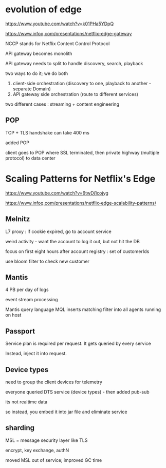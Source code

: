 
# evolution of edge

https://www.youtube.com/watch?v=k01PHa5YDpQ

https://www.infoq.com/presentations/netflix-edge-gateway

NCCP stands for Netflix Content Control Protocol

API gateway becomes monolith

API gateway needs to split to handle discovery, search, playback

two ways to do it; we do both
1. client-side orchestration (discovery to one, playback to another - separate Domain)
2. API gateway side orchestration (route to different services)

two different cases : streaming + content engineering

## POP

TCP + TLS handshake can take 400 ms 

added POP 

client goes to POP where SSL terminated, then private highway (multiple protocol) to data center

# Scaling Patterns for Netflix's Edge

https://www.youtube.com/watch?v=6twDj1cojyg

https://www.infoq.com/presentations/netflix-edge-scalability-patterns/

## Melnitz

L7 proxy : if cookie expired, go to account service

weird activity - want the account to log it out, but not hit the DB

focus on first eight hours after account registry : set of customerIds

use bloom filter to check new customer 

## Mantis

4 PB per day of logs

event stream processing

Mantis query language MQL inserts matching filter into all agents running on host

## Passport

Service plan is required per request.  It gets queried by every service

Instead, inject it into request.

## Device types

need to group the client devices for telemetry

everyone queried DTS service (device types) - then added pub-sub

its not realtime data

so instead, you embed it into jar file and eliminate service

## sharding

MSL = message security layer like TLS

encrypt, key exchange, authN

moved MSL out of service; improved GC time


